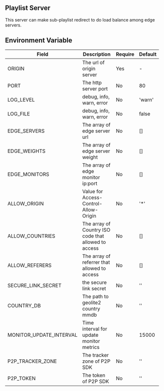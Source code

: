 
## Playlist Server
This server can make sub-playlist redirect to do load balance among edge servers.

## Environment Variable
| Field     | Description              | Require  | Default |
| --------- | ------------------------ | -------- | ------- |
| ORIGIN    | The url of origin server | Yes      | -       |
| PORT      | The http server port     | No       | 80      |
| LOG_LEVEL | debug, info, warn, error | No       | 'warn'  |
| LOG_FILE  | debug, info, warn, error | No       | false   |
| EDGE_SERVERS | The array of edge server url | No       | []    |
| EDGE_WEIGHTS | The array of edge server weight | No       | []    |
| EDGE_MONITORS | The array of edge monitor ip:port | No       | []    |
| ALLOW_ORIGIN | Value for Access-Control-Allow-Origin | No       | '*'  |
| ALLOW_COUNTRIES | The array of Country ISO code that allowed to access | No       | []  |
| ALLOW_REFERERS | The array of referrer that allowed to access | No   | []   |
| SECURE_LINK_SECRET | the secure link secret | No |  ''  |
| COUNTRY_DB | The path to geolite2 country mmdb | No |  ''  |
| MONITOR_UPDATE_INTERVAL | Time interval for update monitor metrics | No |  15000  |
| P2P_TRACKER_ZONE | The tracker zone of P2P SDK | No |  ''  |
| P2P_TOKEN |  The token of P2P SDK | No |  ''  |
